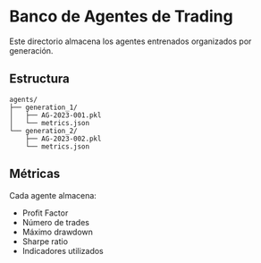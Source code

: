 # Banco de Agentes de Trading

Este directorio almacena los agentes entrenados organizados por generación.

## Estructura

```
agents/
├── generation_1/
│   ├── AG-2023-001.pkl
│   └── metrics.json
└── generation_2/
    ├── AG-2023-002.pkl
    └── metrics.json
```

## Métricas

Cada agente almacena:
- Profit Factor
- Número de trades
- Máximo drawdown
- Sharpe ratio
- Indicadores utilizados
